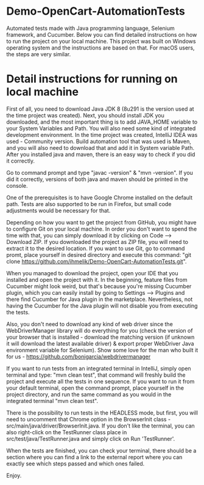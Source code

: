 # Demo-OpenCart-AutomationTests

Automated tests made with Java programming language, Selenium framework, and Cucumber. Below you can find detailed instructions on how to run the project on your local machine. This project was built on Windows operating system and the instructions are based on that. For macOS users, the steps are very similar.

# Detail instructions for running on local machine

First of all, you need to download Java JDK 8 (8u291 is the version used at the time project was created). Next, you should install JDK you downloaded, and the most important thing is to add JAVA_HOME variable to your System Variables and Path. You will also need some kind of integrated development environment. 
In the time project was created, IntelliJ IDEA was used - Community version. Build automation tool that was used is Maven, and you will also need to download that and add it in System variable Path. After you installed java and maven, there is an easy way to check if you did it correctly. 

Go to command prompt and type "javac -version" & "mvn -version". If you did it correctly, versions of both java and maven should be printed in the console.

One of the prerequisites is to have Google Chrome installed on the default path. Tests are also supported to be run in Firefox, but small code adjustments would be necessary for that.

Depending on how you want to get the project from GitHub, you might have to configure Git on your local machine. In order you don't want to spend the time with that, you can simply download it by clicking on Code --> Download ZIP. If you downloaded the project as ZIP file, you will need to extract it to the desired location. If you want to use Git, go to command promt, place yourself in desired directory and execute this command: "git clone https://github.com/ihmelik/Demo-OpenCart-AutomationTests.git".

When you managed to download the project, open your IDE that you installed and open the project with it. In the beginning, feature files from Cucumber might look weird, but that's because you're missing Cucumber plugin, which you can easily install by going to Settings --> Plugins and there find Cucumber for Java plugin in the marketplace. Nevertheless, not having the Cucumber for the Java plugin will not disable you from executing the tests.

Also, you don't need to download any kind of web driver since the WebDriverManager library will do everything for you (check the version of your browser that is installed - download the matching version (if unknown it will download the latest available driver) & export proper WebDriver Java environment variable for Selenium). Show some love for the man who built it for us - https://github.com/bonigarcia/webdrivermanager

If you want to run tests from an integrated terminal in IntelliJ, simply open terminal and type: "mvn clean test", that command will freshly build the project and execute all the tests in one sequence. If you want to run it from your default terminal, open the command prompt, place yourself in the project directory, and run the same command as you would in the integrated terminal "mvn clean test".

There is the possibility to run tests in the HEADLESS mode, but first, you will need to uncomment that Chrome option in the BrowserInit class - src/main/java/driver/BrowserInit.java. If you don't like the terminal, you can also right-click on the TestRunner class place in src/test/java/TestRunner.java and simply click on Run 'TestRunner'.

When the tests are finished, you can check your terminal, there should be a section where you can find a link to the external report where you can exactly see which steps passed and which ones failed.

Enjoy.
